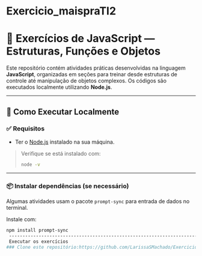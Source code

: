 # Exercicio_maispraTI2
# 🧠 Exercícios de JavaScript — Estruturas, Funções e Objetos

Este repositório contém atividades práticas desenvolvidas na linguagem **JavaScript**, organizadas em seções para treinar desde estruturas de controle até manipulação de objetos complexos. Os códigos são executados localmente utilizando **Node.js**.

---

## 🚀 Como Executar Localmente
### ✅ Requisitos

- Ter o [Node.js](https://nodejs.org/) instalado na sua máquina.

> Verifique se está instalado com:
> ```bash
> node -v
> ```

---

### 📦 Instalar dependências (se necessário)

Algumas atividades usam o pacote `prompt-sync` para entrada de dados no terminal.

Instale com:

```bash
npm install prompt-sync
 --------------------------------------------------------------------------------------------------------------------------------------------------------------
 Executar os exercícios
### Clone este repositório:https://github.com/LarissaSMachado/Exercicio_maispraTI2/edit/main/README.md

